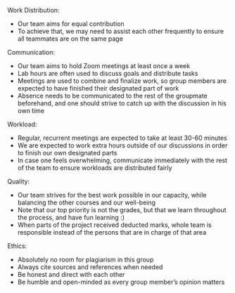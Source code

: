 Work Distribution:
- Our team aims for equal contribution
- To achieve that, we may need to assist each other frequently to ensure all teammates are on the same page

Communication:
- Our team aims to hold Zoom meetings at least once a week
- Lab hours are often used to discuss goals and distribute tasks
- Meetings are used to combine and finalize work, so group members are expected to have finished their designated part of work
- Absence needs to be communicated to the rest of the groupmate beforehand, and one should strive to catch up with the discussion in his own time

Workload:
- Regular, recurrent meetings are expected to take at least 30-60 minutes
- We are expected to work extra hours outside of our discussions in order to finish our own designated parts
- In case one feels overwhelming, communicate immediately with the rest of the team to ensure workloads are distributed fairly

Quality:
- Our team strives for the best work possible in our capacity, while balancing the other courses and our well-being
- Note that our top priority is not the grades, but that we learn throughout the process, and have fun learning :)
- When parts of the project received deducted marks, whole team is responsible instead of the persons that are in charge of that area

Ethics:
- Absolutely no room for plagiarism in this group
- Always cite sources and references when needed
- Be honest and direct with each other
- Be humble and open-minded as every group member’s opinion matters
